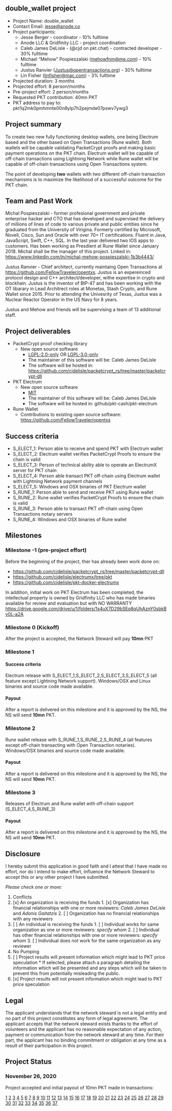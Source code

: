 ## double_wallet project

* Project Name: double_wallet
* Contact Email: jesse@anode.co
* Project participants:
  * Jesse Berger - coordinator - 10% fulltime
  * Anode LLC & Gridfinity LLC - project coordination
  * Caleb James DeLisle - (@cjd on pkt.chat) - contracted developer - 30% fulltime
  * Michael “Mehow” Pospieszalski (mehowfnm@me.com) - 10% fulltime
  * Justus Ranvier (Justus@opentransactions.org) - 30% fulltime
  * Lin Fisher (linfisher@mac.com) - 3% fulltime
* Projected duration: 3 months
* Projected effort: 8 person/months
* Pre-project effort: 2 person/months
* Requested PKT contribution: 40mn PKT
* PKT address to pay to: pkt1q2mk0pmhmnte00n8ylp7h2pejmde07pswv7ywg3

## Project summary

To create two new fully functioning desktop wallets, one being Electrum based and the other based on Open Transactions (Rune wallet). Both wallets will be capable validating PacketCrypt proofs and making basic payment operations on the PKT chain. Electrum wallet will be capable of off-chain transactions using Lightning Network while Rune wallet will be capable of off-chain transactions using Open Transactions system.

The point of developing **two** wallets with two different off-chain transaction mechanisms is to maximize the likelihood of a successful outcome for the PKT chain.

## Team and Past Work

Michal Pospieszalski - former profesional government and private enterprise hacker and CTO that has developed and supervised the delivery of millions of lines of code to various private and public entities since he graduated from the University of Virigina.  Formerly certified by Microsoft, Novell, Cisco, Sun and Oracle with over 70+ IT certifications.  Fluent in Java, JavaScript, Swift, C++, SQL.  In the last year delivered two IOS apps to customers.  Has been working as Presdient at Rune Wallet since January 2018.  Michal shall be the manager of this project.  Linked in: https://www.linkedin.com/in/michal-mehow-pospieszalski-1b3b4443/

Justus Ranvier - Chief architect, currently maintaing Open Transactions at https://github.com/FellowTraveler/opentxs.  Justus is an expereinced protocol design and C++ architect/developer, withe expertise in crypto and blockhain.  Justus is the inventor of BIP-47 and has been working with the OT libarary in Lead Architrect roles at Monetas, Stash Crypto, and Rune Wallet since 2015.  Prior to attending the Univesrity of Texas, Justus was a Nuclear Reactor Operator in the US Navy for 8 years.

Justus and Mehow and friends will be supervising a team of 13 additional staff.

## Project deliverables
* PacketCrypt proof checking library
  * New open source software
    * [LGPL-2.0-only](https://spdx.org/licenses/LGPL-2.0-only.html) OR [LGPL-3.0-only](https://spdx.org/licenses/LGPL-3.0-only.html)
    * The maintainer of this software will be: Caleb James DeLisle
    * The software will be hosted in: https://github.com/cjdelisle/packetcrypt_rs/tree/master/packetcrypt-dll
* PKT Electrum
  * New open source software
    * [MIT](https://spdx.org/licenses/MIT.html)
    * The maintainer of this software will be: Caleb James DeLisle
    * The software will be hosted in: github/pkt-cash/pkt-electrum
* Rune Wallet
  * Contributions to existing open source software: https://github.com/FellowTraveler/opentxs


## Success criteria

* S_ELECT_1: Person able to receive and spend PKT with Electrum wallet
* S_ELECT_2: Electrum wallet verifies PacketCrypt Proofs to ensure the chain is valid
* S_ELECT_3: Person of technical ability able to operate an ElectrumX server for PKT chain
* S_ELECT_4: Person able transact PKT off-chain using Electrum wallet with Lightning Network payment channels
* S_ELECT_5: Windows and OSX binaries of PKT Electrum wallet
* S_RUNE_1: Person able to send and receive PKT using Rune wallet
* S_RUNE_2: Rune wallet verifies PacketCrypt Proofs to ensure the chain is valid
* S_RUNE_3: Person able to transact PKT off-chain using Open Transactions notary servers
* S_RUNE_4: Windows and OSX binaries of Rune wallet

## Milestones

### Milestone -1 (pre-project effort)
Before the beginning of the project, ther has already been work done on:
* https://github.com/cjdelisle/packetcrypt_rs/tree/master/packetcrypt-dll
* https://github.com/cjdelisle/electrumx/tree/pkt
* https://github.com/cjdelisle/pkt-docker-electrumx

In addition, initial work on PKT Electrum has been completed, the intellectual property is owned by Gridfinity LLC who has made binaries available for review and evaluation but with NO WARRANTY https://drive.google.com/drive/u/1/folders/1s4uX7D29bSEq8qUhAznY0sbkBv0L-a2A

### Milestone 0 (Kickoff)

After the project is accepted, the Network Steward will pay **10mn** PKT

### Milestone 1

#### Success criteria
Electrum release with S_ELECT_1,S_ELECT_2,S_ELECT_3,S_ELECT_5 (all feature except Lightning Network support). Windows/OSX and Linux binaries and source code made available.

#### Payout
After a report is delivered on this milestone and it is approved by the NS, the NS will send **10mn** PKT.

### Milestone 2
Rune wallet release with S_RUNE_1,S_RUNE_2,S_RUNE_4 (all features except off-chain transacting with Open Transaction notaries). Windows/OSX binaries and source code made available.

#### Payout
After a report is delivered on this milestone and it is approved by the NS, the NS will send **10mn** PKT.

### Milestone 3
Releases of Electrum and Rune wallet with off-chain support (S_ELECT_4,S_RUNE_3)

#### Payout
After a report is delivered on this milestone and it is approved by the NS, the NS will send **10mn** PKT.


## Disclosure
I hereby submit this application in good faith and I attest that I have made no effort, nor do I
intend to make effort, influence the Network Steward to accept this or any other project I have
submitted.

*Please check one or more:*

1. Conflicts
  1. [x] An organization is receiving the funds
    1. [x] Organization has financial relationships with one or more reviewers: *Caleb James DeLisle* and *Adonis Gaitatzis*
    2. [ ] Organization has no financial relationships with any reviewers
  2. [ ] An individual is receiving the funds
    1. [ ] Individual works for same organization as one or more reviewers: *specify whom*
    2. [ ] Individual has other financial relationships with one or more reviewers: *specify whom*
    3. [ ] Individual does not work for the same organization as any reviewer
2. No Pumping
  1. [ ] Project results will present information which might lead to PKT price speculation
    * If selected, please attach a paragraph detailing the information which will be presented and any steps which will be taken to prevent this from potentially misleading the public.
  2. [x] Project results will not present information which might lead to PKT price speculation

## Legal

The applicant understands that the network steward is not a legal entity and no part of this
project constitutes any form of legal agreement. The applicant accepts that the network steward
exists thanks to the effort of volunteers and the applicant has no reasonable expectation of any
action, payment or communication from the network steward at any time. For their part, the
applicant has no binding commitment or obligation at any time as a result of their participation
in this project.

## Project Status

### November 26, 2020
Project accepted and initial payout of 10mn PKT made in transactions:

[1](https://explorer.pkt.cash/tx/9438073c35eb5ac9b2479c8e0845bfc3cdd4005522a57fab2c3aeba28ff25326)
[2](https://explorer.pkt.cash/tx/420496df5bd611300ad2319653e4421c3630dd9854ccce097f0c115edab085e1)
[3](https://explorer.pkt.cash/tx/c1214b65bb83547d70c19b73a5ea859341eccd5827064bdfd2d2ffbba715d738)
[4](https://explorer.pkt.cash/tx/73a365fd70f5651172d9b405396ff65d3cf5d1b478dbc9eeca88eb816f6516f1)
[5](https://explorer.pkt.cash/tx/b1ea5377e3c4f3d9805161eca4b112a120f30adcd26e6c516101250ce476caf5)
[6](https://explorer.pkt.cash/tx/7d01eab27acbc943fd930fb5a0979588a14802a07395ae59b98f0ef3d64ee1fe)
[7](https://explorer.pkt.cash/tx/e4a5639dd6e9e67f1b5d6e9bed14ba7048a94dc11066c43e94665447f8d14607)
[8](https://explorer.pkt.cash/tx/fa492dd992835c9c9efe237974acef03ec38aa67371579c337988ed4a04bf9d0)
[9](https://explorer.pkt.cash/tx/9e3d3428ac503182a55b73951273f1fb34e4b84d8017d95a2c85e11bc16c61eb)
[10](https://explorer.pkt.cash/tx/b339f7a15a73b4ca069cdd8995d957d9c7f79cb31cc67c7d3d01949782329c04)
[11](https://explorer.pkt.cash/tx/7e051041b7b10c3cf44824c53de24ce776bab4bb77d0cd169bfbc8a5184f048b)
[12](https://explorer.pkt.cash/tx/62689cddb46503934fcb62b810f0f42053ff636f7644144689b803ef46b5508a)
[13](https://explorer.pkt.cash/tx/51e3ff3845ebbb76abc5d8a41d98da1d142c1a41f41ab14961be81c7ccdea397)
[14](https://explorer.pkt.cash/tx/551028b5cd5d09dac4e5301e378c54f1653efc087fbc35456a981251eaa3a257)
[15](https://explorer.pkt.cash/tx/2a4635c796fd7d3f29dd6661db901e2ebaa1646a197597c775fbc3c8a9e33048)
[16](https://explorer.pkt.cash/tx/c55d91965ec282fd1c5022b44dbcd2b54830bbcca16e5474a116deb6cc925233)
[17](https://explorer.pkt.cash/tx/9f8a4afab395ca2c57f513d97cd7f2ba53c55e3d8ed42a74ae9d221b04c795dd)
[18](https://explorer.pkt.cash/tx/db81838eaf9e56a8af2c411ee435bdaf182b1c5442344a3fb912e7f53b8d9f8d)
[19](https://explorer.pkt.cash/tx/c5a7667d2f1a9e839b8b3267a00fcaef55fcf38b614968403a6890fb575c0f45)
[20](https://explorer.pkt.cash/tx/a3868414c44f870aad5f2de1636023a4e23fe604399aff6acb3128541d0da741)
[21](https://explorer.pkt.cash/tx/daa67fcf1858995f215d95a1b76ff45058353f371eb0fd6a81c9b46b137ef246)
[22](https://explorer.pkt.cash/tx/6666315965bbc80371901b62de70df360ec1029b7ac941e8042b6f91848102d5)
[23](https://explorer.pkt.cash/tx/fa0ae4cbbad61578f6f7fa730d6d5520951b47dfb94dca7d330734c078869b7b)
[24](https://explorer.pkt.cash/tx/393b9c7e98754a9d0ab31e59659dcb2ca062d768556a283d9259a7f773b671de)
[25](https://explorer.pkt.cash/tx/909e6fc4bb8b15ceddd5d4bef0bbc5c51b6203bf49b50ae7b481a1ba5600e91b)
[26](https://explorer.pkt.cash/tx/8761bcb60c42d4a4ce6fbda01144eaf504ebf243ddf0193d38e04d242e384a7f)
[27](https://explorer.pkt.cash/tx/b931a3e15dfc09280a982b7b0e0f214a5c4ff84530fbfe2ee10656a2ef4ce3af)
[28](https://explorer.pkt.cash/tx/afeed450a40c6ce25b486efe093cacad375b5e81599fd53d2203eea1f6f69580)
[29](https://explorer.pkt.cash/tx/256c76b3fe5352559f69fe24559f1c977359b07986c4b0a7985f525fbef6453c)
[30](https://explorer.pkt.cash/tx/ec635d2beed904dc6df0f794b2275b3956760fedde461553c2394e1f0255c29e)
[31](https://explorer.pkt.cash/tx/b8fe1c34593969cd9c6806a09f349f70e1dc641d4a6a7ecf675944b14b00ca29)
[32](https://explorer.pkt.cash/tx/dd3e4a6e61526ac511d928f06ede703e3d70662660fb50d99d1cad88d33d740c)
[33](https://explorer.pkt.cash/tx/f1196bbe5502bf09d1b04406da53751a930d8f865d8fa0add07059d87440f8da)
[34](https://explorer.pkt.cash/tx/ae57482857853498b48157b6f63555c6f57741607299276796712ad966ac4836)
[35](https://explorer.pkt.cash/tx/b8eb5875a35617b49bca1beac86c318e77d3d2d5815bebec6c12aeb048fdc518)
[36](https://explorer.pkt.cash/tx/3625fc8eff7e54333ba4f98abe3e533c89a1a761487fd0c635544be0ce53d0bf)
[37](https://explorer.pkt.cash/tx/c2fa401988215790498502e79641c3130dc046e28e55d32fa9a9383bbffad6ab)